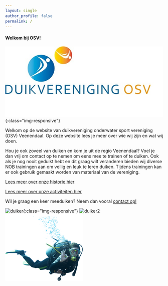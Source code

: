 ```yaml
---
layout: single
author_profile: false
permalink: /
---
```

#### Welkom bij OSV!  

![OSV Veenendaal](/assets/images/duikvereniging-osv.jpg){:class="img-responsive"}

Welkom op de website van duikvereniging onderwater sport vereniging (OSV) Veenendaal. Op deze website lees je meer over wie wij zijn en wat wij doen.

Hou je ook zoveel van duiken en kom je uit de regio Veenendaal? Voel je dan vrij om contact op te nemen om eens mee te trainen of te duiken. Ook als je nog nooit geduikt hebt en dit graag wilt veranderen bieden wij diverse NOB trainingen aan om veilig en leuk te leren duiken. Tijdens trainingen kan er ook gebruik gemaakt worden van materiaal van de vereniging. 

[Lees meer over onze historie hier](/wat-zijn-wij/)

[Lees meer over onze activiteiten hier](/wat-doen-wij/)

Wil je graag een keer meeduiken? Neem dan vooral [contact op!](/contact/)

![duiker](/assets/duiker.png){:class="img-responsive"}
![duiker2](assets/duiker.png)
![duiker3](assets/images/duiker.png)